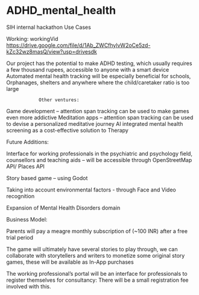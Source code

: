 # ADHD_mental_health
SIH internal hackathon
Use Cases


Working: workingVid https://drive.google.com/file/d/1Ab_ZWCfhylvW2oCe5zd-kZc32wz8masQ/view?usp=drivesdk


Our project has the potential to make ADHD testing, which usually requires a few thousand rupees, accessible to anyone with a smart device
Automated mental health tracking will be especially beneficial for schools, Orphanages, shelters and anywhere where the child/caretaker ratio is too large

				Other ventures:

Game development – attention span tracking can be used to make games even more addictive
Meditation apps – attention span tracking can be used to devise a personalized meditative journey
AI integrated mental health screening as a cost-effective solution to Therapy


Future Additions:

Interface for working professionals in the psychiatric and psychology field, counsellors and teaching aids – will be accessible through OpenStreetMap API/ Places API 

Story based game – using Godot

Taking into account environmental factors -  through Face and Video recognition

Expansion of Mental Health Disorders domain 




Business Model:

Parents will pay a meagre monthly subscription of (~100 INR) after a free trial period

The game will ultimately have several stories to play through, we can collaborate with storytellers and writers to monetize some original story games, these will be available as In-App purchases

The working professional’s portal will be an interface for professionals to register themselves for consultancy: There will be a small registration fee involved with this.
